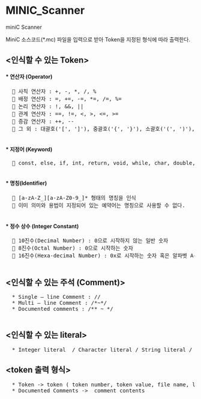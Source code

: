 # MINIC_Scanner
miniC Scanner

MiniC 소스코드(*.mc) 파일을 입력으로 받아 Token을 지정된 형식에 따라 출력한다.
 
  
  
 
## <인식할 수 있는 Token>  

#### * 연산자 (Operator)    
  <pre>
  	사칙 연산자 : +, -, *, /, %  
  	배정 연산자 : =, +=, -=, *=, /=, %=  
  	논리 연산자 : !, &&, ||  
  	관계 연산자 : ==, !=, <, >, <=, >=  
  	증감 연산자 : ++, --  
  	그 외 : 대괄호('[', ']'), 중괄호('{', '}'), 소괄호('(', ')'), 컴마(','), 세미콜론(';'), 콜론(‘:’) 
  </pre>  
    
#### * 지정어 (Keyword)  
<pre>
  	const, else, if, int, return, void, while, char, double, for, do, goto, switch, case, break, default
  </pre>  
  
#### * 명칭(Identifier)  
<pre>
  	[a-zA-Z_][a-zA-Z0-9_]* 형태의 명칭을 인식   
  	이미 의미와 용법이 지정되어 있는 예약어는 명칭으로 사용할 수 없다.
  </pre>  
  
#### * 정수 상수 (Integer Constant)  
<pre>
  	10진수(Decimal Number) : 0으로 시작하지 않는 일반 숫자  
  	8진수(Octal Number) : 0으로 시작하는 숫자  
  	16진수(Hexa-decimal Number) : 0x로 시작하는 숫자 혹은 알파벳 A-F
  </pre>  


  
## <인식할 수 있는 주석 (Comment)>    
<pre>
  * Single – line Comment : //  
  * Multi – line Comment : /*~*/  
  * Documented comments : /** ~ */
  </pre> 
  
  
  
## <인식할 수 있는 literal>  
<pre>
  * Integer literal  / Character literal / String literal / Double literal
</pre>  
   


## <token 출력 형식>  
<pre>
  * Token -> token ( token number, token value, file name, line number, column number )  
  * Documented Comments ->  comment contents
</pre>  
